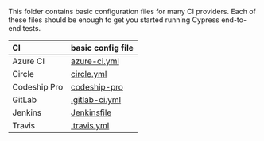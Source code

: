 This folder contains basic configuration files for many CI providers. Each of these files should be enough to get you started running Cypress end-to-end tests.

CI | basic config file
:--- | :---
Azure CI | [azure-ci.yml](azure-ci.yml)
Circle | [circle.yml](circle.yml)
Codeship Pro | [codeship-pro](codeship-pro)
GitLab | [.gitlab-ci.yml](.gitlab-ci.yml)
Jenkins | [Jenkinsfile](Jenkinsfile)
Travis | [.travis.yml](.travis.yml)
